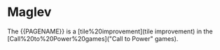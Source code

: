 # Maglev

The {{PAGENAME}} is a [tile%20improvement](tile improvement) in the [Call%20to%20Power%20games]("Call to Power" games).